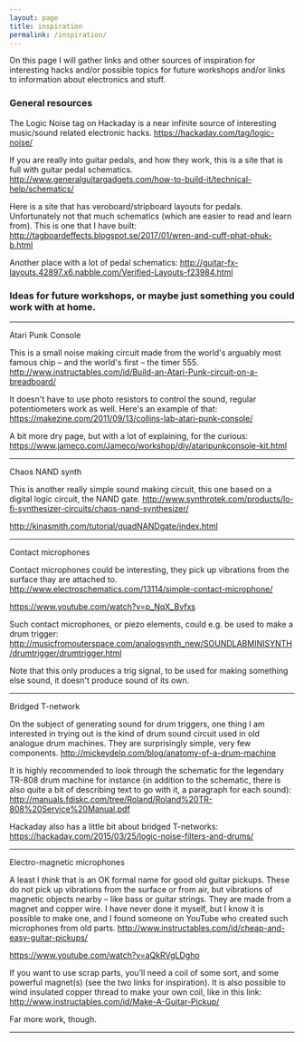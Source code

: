 ```yaml
---
layout: page
title: inspiration
permalink: /inspiration/
---
```


On this page I will gather links and other sources of inspiration for interesting hacks and/or possible topics for future workshops and/or links to information about electronics and stuff.


### General resources

The Logic Noise tag on Hackaday is a near infinite source of interesting music/sound related electronic hacks.
<https://hackaday.com/tag/logic-noise/>


If you are really into guitar pedals, and how they work, this is a site that is full with guitar pedal schematics. 
<http://www.generalguitargadgets.com/how-to-build-it/technical-help/schematics/>


Here is a site that has veroboard/stripboard layouts for pedals. Unfortunately not that much schematics (which are easier to read and learn from).
This is one that I have built:
<http://tagboardeffects.blogspot.se/2017/01/wren-and-cuff-phat-phuk-b.html>

Another place with a lot of pedal schematics:
<http://guitar-fx-layouts.42897.x6.nabble.com/Verified-Layouts-f23984.html>



### Ideas for future workshops, or maybe just something you could work with at home. 

------
Atari Punk Console

This is a small noise making circuit made from the world's arguably most famous chip – and the world's first – the timer 555. 
<http://www.instructables.com/id/Build-an-Atari-Punk-circuit-on-a-breadboard/>

It doesn't have to use photo resistors to control the sound, regular potentiometers work as well. Here's an example of that:
<https://makezine.com/2011/09/13/collins-lab-atari-punk-console/>

A bit more dry page, but with a lot of explaining, for the curious:
<https://www.jameco.com/Jameco/workshop/diy/ataripunkconsole-kit.html>

------

Chaos NAND synth

This is another really simple sound making circuit, this one based on a digital logic circuit, the NAND gate.
<http://www.synthrotek.com/products/lo-fi-synthesizer-circuits/chaos-nand-synthesizer/>

<http://kinasmith.com/tutorial/quadNANDgate/index.html>

------

Contact microphones

Contact microphones could be interesting, they pick up vibrations from the surface thay are attached to.
<http://www.electroschematics.com/13114/simple-contact-microphone/>

<https://www.youtube.com/watch?v=p_NqX_Bvfxs>

Such contact microphones, or piezo elements, could e.g. be used to make a drum trigger:
<http://musicfromouterspace.com/analogsynth_new/SOUNDLABMINISYNTH/drumtrigger/drumtrigger.html>

Note that this only produces a trig signal, to be used for making something else sound, it doesn't produce sound of its own. 

------

Bridged T-network

On the subject of generating sound for drum triggers, one thing I am interested in trying out is the kind of drum sound circuit used in old analogue drum machines. They are surprisingly simple, very few components. 
<http://mickeydelp.com/blog/anatomy-of-a-drum-machine>

It is highly recommended to look through the schematic for the legendary TR-808 drum machine for instance (in addition to the schematic, there is also quite a bit of describing text to go with it, a paragraph for each sound):
<http://manuals.fdiskc.com/tree/Roland/Roland%20TR-808%20Service%20Manual.pdf>


Hackaday also has a little bit about bridged T-networks:
<https://hackaday.com/2015/03/25/logic-noise-filters-and-drums/>

------

Electro-magnetic microphones

A least I _think_ that is an OK formal name for good old guitar pickups. These do not pick up vibrations from the surface or from air, but vibrations of magnetic objects nearby – like bass or guitar strings. They are made from a magnet and copper wire. I have never done it myself, but I know it is possible to make one, and I found someone on YouTube who created such microphones from old parts.
<http://www.instructables.com/id/cheap-and-easy-guitar-pickups/>

<https://www.youtube.com/watch?v=aQkRVgLDgho>

If you want to use scrap parts, you’ll need a coil of some sort, and some powerful magnet(s) (see the two links for inspiration). It is also possible to wind insulated copper thread to make your own coil, like in this link: 
<http://www.instructables.com/id/Make-A-Guitar-Pickup/>

Far more work, though.

---


